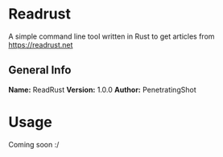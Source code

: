 # Readrust
A simple command line tool written in Rust to get articles from https://readrust.net

## General Info
**Name:** ReadRust
**Version:** 1.0.0
**Author:** PenetratingShot

# Usage
Coming soon :/
